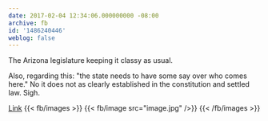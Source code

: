```yaml
---
date: 2017-02-04 12:34:06.000000000 -08:00
archive: fb
id: '1486240446'
weblog: false
---
```


The Arizona legislature keeping it classy as usual. 

Also, regarding this: "the state needs to have some say over who comes here." No it does not as clearly established in the constitution and settled law. Sigh. 

[Link](http://m.azdailysun.com/news/local/gop-lawmakers-look-to-penalize-refugee-resettlement-charities/article_93f7c555-493b-506d-83f3-0f68bd3ec3c9.html)
{{< fb/images >}}
{{< fb/image src="image.jpg" />}}
{{< /fb/images >}}
